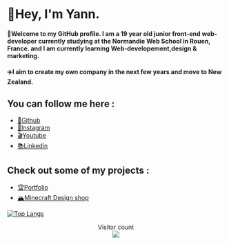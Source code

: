 # 👋Hey, I'm Yann.

#### 🌲Welcome to my GitHub profile. I am a 19 year old junior front-end web-developer currently studying at the Normandie Web School in Rouen, France. and I am currently learning Web-developement,design & marketing.

#### ✈️I aim to create my own company in the next few years and move to New Zealand.

##  You can follow me here :
- <a href="https://github.com/YannDurandet">💾Github</a>
- <a href="https://www.instagram.com/yann.drndt/">📸Instagram</a>
- <a href="https://www.youtube.com/channel/UCSiySRUGA1X9jnYcbmJttxw">🎬Youtube</a>
- <a href="https://www.linkedin.com/in/yann-durandet-16472a252/">📚Linkedin</a>

## Check out some of my projects :
- <a href="https://yanndurandet.github.io/Yann/">🏆Portfolio</a>
- <a href="https://yanndurandet.github.io/YannDesigns">🏔️Minecraft Design shop</a>

[![Top Langs](https://github-readme-stats.vercel.app/api/top-langs/?username=YannDurandet&layout=compact&show_icons=true&theme=transparent)](https://github.com/YannDurandet/github-readme-stats)

<p align="center"> 
  Visitor count<br>
  <img src="https://profile-counter.glitch.me/YannDurandet/count.svg" />
</p>
